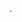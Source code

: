 <!--META {"title":"NodeRED","tags":["software","mqtt"],"createDate":null,"updateDate":1486907669341} -->
.